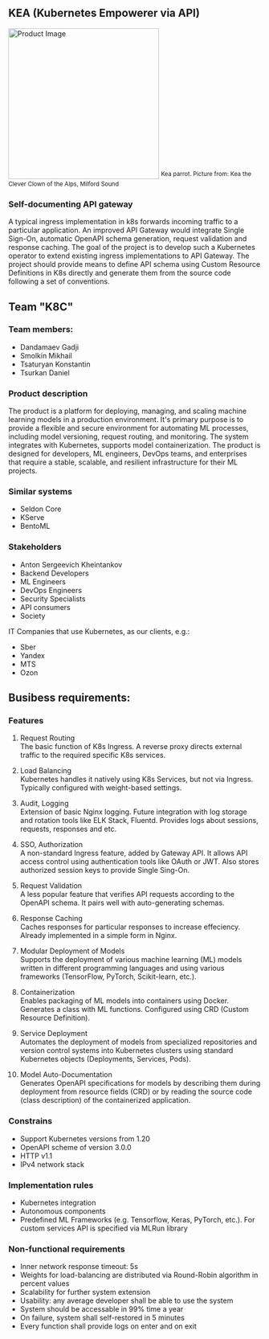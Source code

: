 ## KEA (Kubernetes Empowerer via API)
<img src="product_img.jpg" alt="Product Image" width="300"/>
<sup> Kea parrot. Picture from: Kea the Clever Clown of the Alps, Milford Sound </sup>

### Self-documenting API gateway
A typical ingress implementation in k8s forwards incoming traffic to a particular application. An improved API Gateway would integrate Single Sign-On, automatic OpenAPI schema generation, request validation and response caching. The goal of the project is to develop such a Kubernetes operator to extend existing ingress implementations to API Gateway. The project should provide means to define API schema using Custom Resource Definitions in K8s directly and generate them from the source code following a set of conventions.

## Team "K8C"
### Team members:
- Dandamaev Gadji
- Smolkin Mikhail
- Tsaturyan Konstantin
- Tsurkan Daniel

### Product description
The product is a platform for deploying, managing, and scaling machine learning models in a production environment. It's primary purpose is to provide a flexible and secure environment for automating ML processes, including model versioning, request routing, and monitoring. The system integrates with Kubernetes, supports model containerization. The product is designed for developers, ML engineers, DevOps teams, and enterprises that require a stable, scalable, and resilient infrastructure for their ML projects.

### Similar systems
- Seldon Core
- KServe
- BentoML

### Stakeholders
- Anton Sergeevich Kheintankov  
- Backend Developers  
- ML Engineers
- DevOps Engineers
- Security Specialists
- API consumers
- Society
  
IT Companies that use Kubernetes, as our clients, e.g.:  
- Sber
- Yandex
- MTS
- Ozon

## Busibess requirements:
### Features
1. Request Routing  
The basic function of K8s Ingress. A reverse proxy directs external traffic to the required specific K8s services.  

2. Load Balancing  
Kubernetes handles it natively using K8s Services, but not via Ingress. Typically configured with weight-based settings.  

3. Audit, Logging  
Extension of basic Nginx logging. Future integration with log storage and rotation tools like ELK Stack, Fluentd. Provides logs about sessions, requests, responses and etc.  

4. SSO, Authorization  
A non-standard Ingress feature, added by Gateway API. It allows API access control using authentication tools like OAuth or JWT. Also stores authorized session keys to provide Single Sing-On.  

5. Request Validation  
A less popular feature that verifies API requests according to the OpenAPI schema. It pairs well with auto-generating schemas.  

6. Response Caching  
Caches responses for particular responses to increase effeciency. Already implemented in a simple form in Nginx.  

7. Modular Deployment of Models  
Supports the deployment of various machine learning (ML) models written in different programming languages and using various frameworks (TensorFlow, PyTorch, Scikit-learn, etc.).  

8. Containerization  
Enables packaging of ML models into containers using Docker. Generates a class with ML functions. Configured using CRD (Custom Resource Definition).  

9. Service Deployment  
Automates the deployment of models from specialized repositories and version control systems into Kubernetes clusters using standard Kubernetes objects (Deployments, Services, Pods).  

10. Model Auto-Documentation  
Generates OpenAPI specifications for models by describing them during deployment from resource fields (CRD) or by reading the source code (class description) of the containerized application.  

### Constrains
- Support Kubernetes versions from 1.20
- OpenAPI scheme of version 3.0.0
- HTTP v1.1
- IPv4 network stack

### Implementation rules
- Kubernetes integration  
- Autonomous components 
- Predefined ML Frameworks (e.g. Tensorflow, Keras, PyTorch, etc.). For custom services API is specified via MLRun library

### Non-functional requirements
- Inner network response timeout: 5s
- Weights for load-balancing are distributed via Round-Robin algorithm in percent values
- Scalability for further system extension
- Usability: any average developer shall be able to use the system
- System should be accessable in 99% time a year
- On failure, system shall self-restored in 5 minutes
- Every function shall provide logs on enter and on exit
